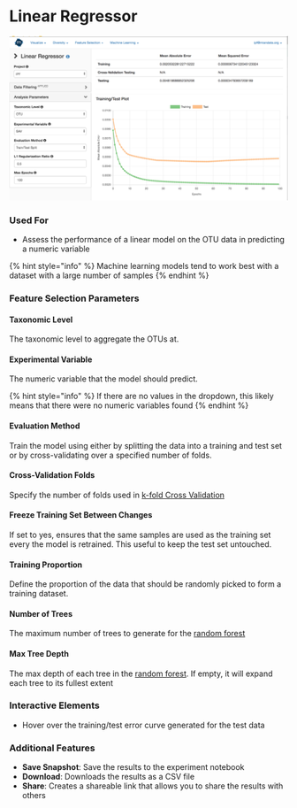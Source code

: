 # Linear Regressor

![](.gitbook/assets/image%20%2818%29.png)



### Used For

* Assess the performance of a linear model on the OTU data in predicting a numeric variable

{% hint style="info" %}
Machine learning models tend to work best with a dataset with a large number of samples
{% endhint %}

### Feature Selection Parameters

#### Taxonomic Level

The taxonomic level to aggregate the OTUs at. 

#### Experimental Variable

The numeric variable that the model should predict. 

{% hint style="info" %}
If there are no values in the dropdown, this likely means that there were no numeric variables found
{% endhint %}

#### Evaluation Method

Train the model using either by splitting the data into a training and test set or by cross-validating over a specified number of folds.

#### Cross-Validation Folds

Specify the number of folds used in [k-fold Cross Validation](https://scikit-learn.org/0.16/modules/generated/sklearn.cross_validation.KFold.html)

#### Freeze Training Set Between Changes

If set to yes, ensures that the same samples are used as the training set every the model is retrained. This useful to keep the test set untouched. 

#### Training Proportion

Define the proportion of the data that should be randomly picked to form a training dataset. 

#### Number of Trees

The maximum number of trees to generate for the [random forest](https://scikit-learn.org/stable/modules/generated/sklearn.ensemble.RandomForestClassifier.html)

#### Max Tree Depth

The max depth of each tree in the [random forest](https://scikit-learn.org/stable/modules/generated/sklearn.ensemble.RandomForestClassifier.html). If empty, it will expand each tree to its fullest extent

#### 

### Interactive Elements

* Hover over the training/test error curve generated for the test data

### Additional Features

* **Save Snapshot**: Save the results to the experiment notebook
* **Download**: Downloads the results as a CSV file
* **Share**: Creates a shareable link that allows you to share the results with others

